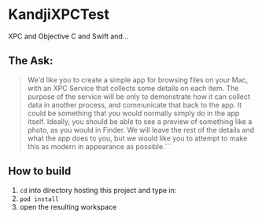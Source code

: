 # KandjiXPCTest
XPC and Objective C and Swift and...

## The Ask:

> We'd like you to create a simple app for browsing files on your Mac, with an XPC Service 
> that collects some details on each item. The purpose of the service will be only to demonstrate 
> how it can collect data in another process, and communicate that back to the app. It could be 
> something that you would normally simply do in the app itself. Ideally, you should be able to 
> see a preview of something like a photo, as you would in Finder. We will leave the 
> rest of the details and what the app does to you, but we would like you to attempt to 
> make this as modern in appearance as possible.```

## How to build

1. `cd` into directory hosting this project and type in:
2. `pod install`
3. open the resulting workspace


